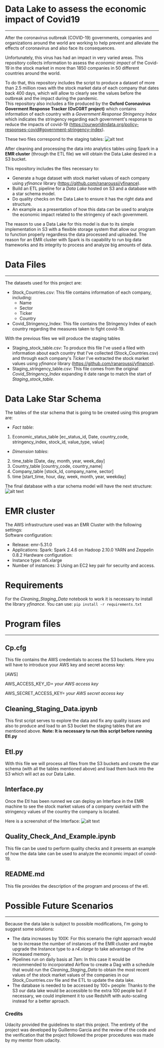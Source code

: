# Data Lake to assess the economic impact of Covid19
***
After the coronavirus outbreak (COVID-19) governments, companies and organizations around the world are working to help prevent and alleviate the effects of coronavirus and also face its consequences. 

Unfortunately, this virus has had an impact in very varied areas. This repository collects information to assess the _economic impact_ of the Covid-19 in the stock market in more than 1850 companies in 50 different countries around the world.

To do that, this repository includes the script to produce a dataset of more than 2.5 million rows with the stock market data of each company that dates back 400 days, which will allow to clearly see the values before the outbreak and the impact during the pandemic.  
This repository also includes a file produced by the **Oxford Coronavirus Goverment Response Tracker (OxCGRT project)** which contains information of each country with a _Government Response Stringency Index_ which indicates the stringency regarding each government's response to reduce the impacts of covid-19 (https://ourworldindata.org/policy-responses-covid#government-stringency-index).

These two files correspond to the staging tables:
![alt text](https://raw.githubusercontent.com/Gares95/Data-Engineering-Nanodegree-Capstone-Project/master/Data/Img/Staging_tables.PNG)

After cleaning and processing the data into analytics tables using Spark in a **EMR cluster** (through the ETL file) we will obtain the Data Lake desired in a S3 bucket.  

This repository includes the files necessary to:
- Generate a huge dataset with stock market values of each company using _yfinance_ library (https://github.com/ranaroussi/yfinance).
- Build an ETL pipeline for a *Data Lake* hosted on S3 and a database with a star schema model. 
- Do quality checks on the Data Lake to ensure it has the right data and structure.
- An example as a presentation of how this data can be used to analyze the economic impact related to the stringency of each government.

The reason to use a Data Lake for this model is due to its simple implementation in S3 with a flexible storage system that allow our program to function properly regardless the data processed and uploaded.
The reason for an EMR cluster with Spark is its capability to run big data frameworks and its integrity to process and analyze big amounts of data.

# Data Files
***
The datasets used for this project are:
- Stock_Countries.csv: This file contains information of each company, including:
    - Name
    - Sector
    - Ticker
    - Country
- Covid_Stringency_Index: This file contains the Stringency Index of each country regarding the measures taken to fight covid-19.

With the previous files we will produce the staging tables
- Staging_stock_table.csv: To produce this file I've used a filed with information about each country that I've collected (Stock_Countries.csv) and through each company's _Ticker_ I've extracted the stock market values using _yfinance_ library (https://github.com/ranaroussi/yfinance). 
- Staging_stringency_table.csv: This file comes from the original _Covid_Stringency_Index_ expanding it date range to match the start of _Staging_stock_table_.


# Data Lake Star Schema
The tables of the star schema that is going to be created using this program are:

- _Fact table_:
1. Economic_status_table [ec_status_id, Date, country_code, stringency_index, stock_id, value_type, value]

- _Dimension tables_:
2. time_table [Date, day, month, year, week_day]
3. Country_table [country_code, country_name]
4. Company_table [stock_Id, company_name, sector]
5. time [start_time, hour, day, week, month, year, weekday]


The final database with a star schema model will have the next structure:
![alt text](https://raw.githubusercontent.com/Gares95/Data-Engineering-Nanodegree-Capstone-Project/master/Data/Img/Data_model.PNG)

# EMR cluster
The AWS infrastructure used was an EMR Cluster with the following settings:  
Software configuration:
- Release: emr-5.31.0 
- Applications: Spark: Spark 2.4.6 on Hadoop 2.10.0 YARN and Zeppelin 0.8.2
Hardware configuration:
- Instance type: m5.xlarge
- Number of instances: 3
Using an EC2 key pair for security and access.

# Requirements
For the _Cleaning_Staging_Data_ notebook to work it is necessary to install the library _yfinance_. You can use:
``pip install -r requirements.txt``

# Program files
***
## Cp.cfg

This file contains the AWS credentials to access the S3 buckets. 
Here you will have to introduce your AWS key and secret access key:

[AWS]

AWS_ACCESS_KEY_ID= _your AWS access key_
    
AWS_SECRET_ACCESS_KEY= _your AWS secret access key_

## Cleaning_Staging_Data.ipynb

This first script serves to explore the data and fix any quality issues and also to produce and load to an S3 bucket the staging tables that are mentioned above. 
**Note: It is necessary to run this script before running Etl.py**
    
## Etl.py

With this file we will process all files from the S3 buckets and create the star schema (with all the tables mentioned above) and load them back into the S3 which will act as our Data Lake. 

## Interface.py

Once the Etl has been runned we can deploy an Interface in the EMR machine to see the stock market values of a company overlaid with the stringency values of the country the company is located. 

Here is a screenshot of the Interface:
![alt text](https://raw.githubusercontent.com/Gares95/Economic-Impact-Covid19_DataLake/master/Data/Img/Interface.PNG)

## Quality_Check_And_Example.ipynb

This file can be used to perform quality checks and it presents an example of how the data lake can be used to analyze the economic impact of covid-19. 
    
## README.md

This file provides the description of the program and process of the etl.

# Possible Future Scenarios
***
Because the data lake is subject to possible modifications, I'm going to suggest some solutions:  
- The data increases by 100X:
For this scenario the right approach would be to increase the number of instances of the EMR cluster and maybe upgrade the Instance type to a _r4.xlarge_ to take advantage of the increased memory.
- Pipelines run on daily basis at 7am:
In this case it would be recommended to incorporated Airflow to create a Dag with a schedule that would run the _Cleaning_Staging_Data_ to obtain the most recent values of the stock market values of the companies in our Stock_Countries.csv file and the ETL to update the data lake.
- The database is needed to be accessed by 100+ people:
Thanks to the S3 our data lake would be accessible to the extra 100 people but if necessary, we could implement it to use Redshift with auto-scaling instead for a better aproach.

### Credits
Udacity provided the guidelines to start this project.
The entirety of the project was developed by Guillermo Garcia and the review of the code and the verification that the project followed the proper procedures was made by my mentor from udacity.

